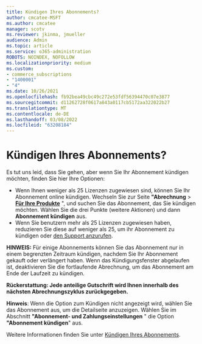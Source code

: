 ```yaml
---
title: Kündigen Ihres Abonnements?
author: cmcatee-MSFT
ms.author: cmcatee
manager: scotv
ms.reviewer: jkinma, jmueller
audience: Admin
ms.topic: article
ms.service: o365-administration
ROBOTS: NOINDEX, NOFOLLOW
ms.localizationpriority: medium
ms.custom:
- commerce_subscriptions
- "1400001"
- "4"
ms.date: 10/26/2021
ms.openlocfilehash: fb92bea49cbc49c272e53fdf56394470c07e3877
ms.sourcegitcommit: d11262728f0617a843a0117cb5172aa322022b27
ms.translationtype: MT
ms.contentlocale: de-DE
ms.lasthandoff: 03/08/2022
ms.locfileid: "63208184"
---
```

# <a name="canceling-your-subscription"></a>Kündigen Ihres Abonnements?

Es tut uns leid, dass Sie gehen, aber wenn Sie Ihr Abonnement kündigen möchten, finden Sie hier Ihre Optionen:
  
- Wenn Ihnen weniger als 25 Lizenzen zugewiesen sind, können Sie Ihr Abonnement online kündigen. Wechseln Sie zur Seite **"Abrechnung** \> **[Für Ihre Produkte](https://go.microsoft.com/fwlink/p/?linkid=842054)** ", und suchen Sie das Abonnement, das Sie kündigen möchten. Wählen Sie die drei Punkte (weitere Aktionen) und dann **Abonnement kündigen** aus.
- Wenn Sie benutzern mehr als 25 Lizenzen zugewiesen haben, reduzieren Sie diese auf weniger als 25, um ihr Abonnement zu kündigen oder [den Support anzurufen](https://docs.microsoft.com/microsoft-365/business-video/get-help-support).
  
**HINWEIS:** Für einige Abonnements können Sie das Abonnement nur in einem begrenzten Zeitraum kündigen, nachdem Sie Ihr Abonnement gekauft oder verlängert haben. Wenn das Kündigungsfenster abgelaufen ist, deaktivieren Sie die fortlaufende Abrechnung, um das Abonnement am Ende der Laufzeit zu kündigen.

**Rückerstattung: Jede anteilige Gutschrift wird Ihnen innerhalb des nächsten Abrechnungszyklus zurückgegeben.**

**Hinweis**: Wenn die Option zum Kündigen nicht angezeigt wird, wählen Sie das Abonnement aus, um die Detailseite anzuzeigen. Wählen Sie im Abschnitt **"Abonnement- und Zahlungseinstellungen** " die Option **"Abonnement kündigen**" aus.

Weitere Informationen finden Sie unter [Kündigen Ihres Abonnements](https://docs.microsoft.com/microsoft-365/commerce/subscriptions/cancel-your-subscription).
